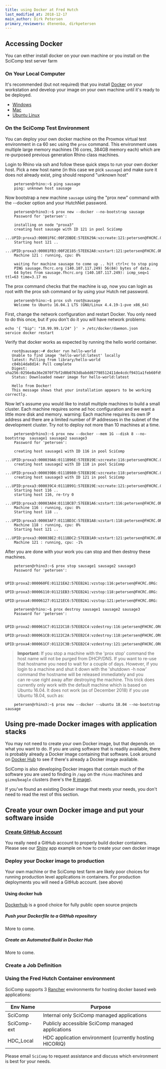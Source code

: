 ```yaml
---
title: using Docker at Fred Hutch
last_modified_at: 2018-12-17
main_author: Dirk Petersen
primary_reviewers: dtenenba, dirkpetersen
---
```


## Accessing Docker
You can either install docker on your own machine or you install on the SciComp test server farm 

### On Your Local Computer

It's recommended (but not required) that you install
[Docker](https://www.docker.com/) on your workstation
and develop your image on your own machine until it's ready to be deployed.

* [Windows](https://www.docker.com/docker-windows)
* [Mac](https://www.docker.com/docker-mac)
* [Ubuntu Linux](https://www.docker.com/docker-ubuntu)


### On the SciComp Test Environment

You can deploy your own docker machine on the Proxmox virtual test environment in ca 60 sec using the `prox` command. 
This environment uses multiple large memory machines (16 cores, 384GB memory each) which are re-purposed previous generation Rhino class machines.

Login to Rhino via ssh and follow these quick steps to run your own docker host.  Pick a new host name (in this case we pick `sausage`) and  make sure it does not already exist, ping should respond "unknown host"

```
    petersen@rhino:~$ ping sausage
    ping: unknown host sausage
```

Now bootstrap a new machine `sausage` using the "prox new" command  with the --docker option and your HutchNet password.

```
    petersen@rhino3:~$ prox new --docker --no-bootstrap sausage
    Password for 'petersen':

    installing on node "proxa3"
    creating host sausage with ID 121 in pool SciComp
        ...UPID:proxa3:00001F6C:00F2DBDE:57EE629A:vzcreate:121:petersen@FHCRC.ORG:
    ​Starting host 121 ..
        ...UPID:proxa3:00001FB3:00F2E185:57EE62A8:vzstart:121:petersen@FHCRC.ORG:
    Machine 121 : running, cpu: 0% 

    waiting for machine sausage to come up .. hit ctrl+c to stop ping
    PING sausage.fhcrc.org (140.107.117.249) 56(84) bytes of data.
    64 bytes from sausage.fhcrc.org (140.107.117.249): icmp_seq=1 ttl=63 time=3.17 ms
```

The prox command checks that the machine is up, now you can login as root with the prox ssh command or by using your Hutch net password.

```   
    petersen@rhino:~$ prox ssh root@sausage
    Welcome to Ubuntu 16.04.1 LTS (GNU/Linux 4.4.19-1-pve x86_64)
```

First, change the network configuration and restart Docker. You only need to do this once, but if you don't
do it you will have network problems:

```
echo '{ "bip": "10.99.99.1/24" }'  > /etc/docker/daemon.json
service docker restart
```

Verify that docker works as expected by running the hello world container.

 ```   
    root@sausage:~# docker run hello-world
    Unable to find image 'hello-world:latest' locally
    latest: Pulling from library/hello-world
    c04b14da8d14: Pull complete 
    Digest: sha256:0256e8a36e2070f7bf2d0b0763dbabdd67798512411de4cdcf9431a1feb60fd9
    Status: Downloaded newer image for hello-world:latest

    Hello from Docker!
    This message shows that your installation appears to be working correctly.
```    

Now let's assume you would like to install multiple machines to build a small cluster. Each machine requires some ad hoc configuration and we want a little more disk and memory. warning: Each machine requires its own IP address and there are a limited number of IP addresses in the subnet of the development cluster. Try not to deploy not more than 10 machines at a time.

```
    petersen@rhino3:~$ prox new --docker --mem 1G --disk 8 --no-bootstrap  sausage1 sausage2 sausage3
    Password for 'petersen':

    creating host sausage1 with ID 116 in pool SciComp
        ...UPID:proxa3:000039A6:0111B96E:57EEB19E:vzcreate:116:petersen@FHCRC.ORG:
    creating host sausage2 with ID 118 in pool SciComp
        ...UPID:proxa3:000039B6:0111B980:57EEB19E:vzcreate:118:petersen@FHCRC.ORG:
    creating host sausage3 with ID 121 in pool SciComp
        ...UPID:proxa3:000039C4:0111B991:57EEB19E:vzcreate:121:petersen@FHCRC.ORG:
    Starting host 116 ..
    starting host 116, re-try 0
        ...UPID:proxa3:00003A04:0111BCB7:57EEB1A6:vzstart:116:petersen@FHCRC.ORG:
    Machine 116 : running, cpu: 0% 
    Starting host 118 ..
        ...UPID:proxa3:00003AF7:0111BD3C:57EEB1A8:vzstart:118:petersen@FHCRC.ORG:
    Machine 118 : running, cpu: 0% 
    Starting host 121 ..
        ...UPID:proxa3:00003BE2:0111BDC2:57EEB1A9:vzstart:121:petersen@FHCRC.ORG:
    Machine 121 : running, cpu: -1% 
```

After you are done with your work you can stop and then destroy these machines.

```
    petersen@rhino3:~$ prox stop sausage1 sausage2 sausage3
    Password for 'petersen':

    UPID:proxa2:000060FE:01121EA2:57EEB2A1:vzstop:116:petersen@FHCRC.ORG:
    UPID:proxa3:00006110:01121EB3:57EEB2A1:vzstop:118:petersen@FHCRC.ORG:
    UPID:proxa4:00006127:01121EC6:57EEB2A1:vzstop:121:petersen@FHCRC.ORG:

    petersen@rhino:~$ prox destroy sausage1 sausage2 sausage3
    Password for 'petersen':

    UPID:proxa2:000061C7:01122C18:57EEB2C4:vzdestroy:116:petersen@FHCRC.ORG:
    UPID:proxa3:000061CB:01122C2A:57EEB2C4:vzdestroy:118:petersen@FHCRC.ORG:
    UPID:proxa4:000061CF:01122C3B:57EEB2C4:vzdestroy:121:petersen@FHCRC.ORG:​​
```

>**Important:** If you stop a machine with the 'prox stop' command the host name will not be purged from DHCP/DNS. If you want to re-use that hostname you need to wait for a couple of days. 
However, if you login to a machine and shut it down with  the 'shutdown -h now' command the hostname will be released immediately and you  
can re-use right away after destroying the machine. 
This trick does currently only work with the default machine which is based on Ubuntu 16.04. It does not work (as of December 2018) if you use Ubuntu 18.04, such as:

```
    petersen@rhino3:~$ prox new --docker --ubuntu 18.04 --no-bootstrap sausage
```

## Using pre-made Docker images with application stacks

You may not need to create your own Docker image, but that depends on what you  want to do. If you are using software that is readily available, there is probably already a Docker image containing that software. 
Look around on [Docker Hub](https://hub.docker.com/) to see if there's already a Docker image available.

SciComp is also developing Docker images that contain much of the software you are used to finding in `/app` on the `rhino` machines and `gizmo`/`beagle` clusters (here's the [R image](https://hub.docker.com/r/fredhutch/ls2_r/)).

If you've found an existing Docker image that meets your needs, you don't
need to read the rest of this section.

## Create your own Docker image and put your software inside

### [Create GitHub Account](/scicomputing/software_managecode/)

You really need a GitHub account to properly build docker containers. Please see our [Shiny](/compdemos/shiny/) app example on how to create your own docker image  

### Deploy your Docker image to production

Your own machine or the SciComp test farm are likely poor choices for running production level
applications in containers. For production deployments you will need a GitHub account. (see above)

#### Using docker hub 

[Dockerhub](https://hub.docker.com/) is a good choice for fully public open source projects 

##### Push your Dockerfile to a GitHub repository
More to come.
##### Create an Automated Build in Docker Hub
More to come.
### Create a Job Definition

### Using the Fred Hutch Container environment

SciComp supports 3 [Rancher](https://rancher.com/) environments for hosting docker 
based web applications:

| Env Name | Purpose  |
|------|------|
|SciComp     |Internal only SciComp managed applications  |
|SciComp-ext |Publicly accessible SciComp managed applications |
|HDC_Local   |HDC application environment (currently hosting HICORIQ)

Please email `SciComp` to request assistance and discuss which environment is best for your needs.





